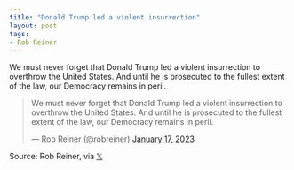 ```yaml
---
title: "Donald Trump led a violent insurrection"
layout: post
tags:
- Rob Reiner
---
```


We must never forget that Donald Trump led a violent insurrection to overthrow the United States. And until he is prosecuted to the fullest extent of the law, our Democracy remains in peril.

<blockquote class="twitter-tweet"><p lang="en" dir="ltr">We must never forget that Donald Trump led a violent insurrection to overthrow the United States. And until he is prosecuted to the fullest extent of the law, our Democracy remains in peril.</p>&mdash; Rob Reiner (@robreiner) <a href="https://twitter.com/robreiner/status/1615469064121634818?ref_src=twsrc%5Etfw">January 17, 2023</a></blockquote> <script async src="https://platform.twitter.com/widgets.js" charset="utf-8"></script>

Source: Rob Reiner, via [&#x1D54F;](https://x.com)
